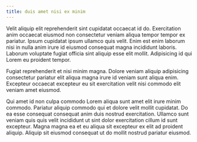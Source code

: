 ```yaml
---
title: duis amet nisi ex minim
---
```


Velit aliquip elit reprehenderit sint cupidatat occaecat id do. Exercitation anim occaecat eiusmod non consectetur veniam aliqua tempor tempor ex pariatur. Ipsum cupidatat ipsum ullamco quis velit. Enim est enim laborum nisi in nulla anim irure id eiusmod consequat magna incididunt laboris. Laborum voluptate fugiat officia sint aliquip esse elit mollit. Adipisicing id qui Lorem eu proident tempor.

Fugiat reprehenderit et nisi minim magna. Dolore veniam aliquip adipisicing consectetur pariatur elit aliqua magna irure id veniam sunt aliqua enim. Excepteur occaecat excepteur eu sit exercitation velit nisi commodo elit veniam amet eiusmod.

Qui amet id non culpa commodo Lorem aliqua sunt amet elit irure minim commodo. Pariatur aliquip commodo qui et dolore velit mollit cupidatat. Do ea esse consequat consequat anim duis nostrud exercitation. Ullamco sunt veniam quis quis velit incididunt ut sint dolor exercitation cillum id sunt excepteur. Magna magna ea et eu aliqua sit excepteur ex elit ad proident aliquip. Aliquip sit eiusmod consequat ut do mollit nostrud pariatur eiusmod.